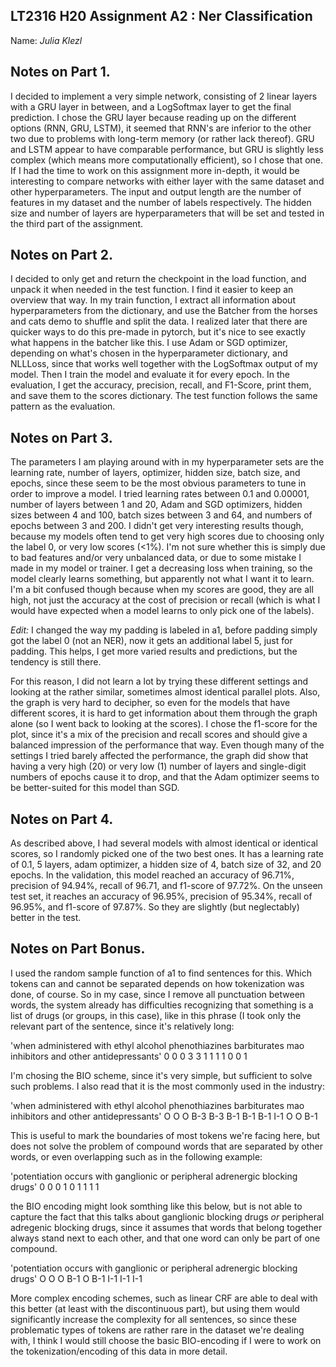 ## LT2316 H20 Assignment A2 : Ner Classification

Name: *Julia Klezl* 

## Notes on Part 1.

I decided to implement a very simple network, consisting of 2 linear layers with a GRU layer in between, and a LogSoftmax layer to get the final prediction. I chose the GRU layer because reading up on the different options (RNN, GRU, LSTM), it seemed that RNN's are inferior to the other two due to problems with long-term memory (or rather lack thereof). GRU and LSTM appear to have comparable performance, but GRU is slightly less complex (which means more computationally efficient), so I chose that one. If I had the time to work on this assignment more in-depth, it would be interesting to compare networks with either layer with the same dataset and other hyperparameters. The input and output length are the number of features in my dataset and the number of labels respectively. The hidden size and number of layers are hyperparameters that will be set and tested in the third part of the assignment. 

## Notes on Part 2.
I decided to only get and return the checkpoint in the load function, and unpack it when needed in the test function. I find it easier to keep an overview that way. In my train function, I extract all information about hyperparameters from the dictionary, and use the Batcher from the horses and cats demo to shuffle and split the data. I realized later that there are quicker ways to do this pre-made in pytorch, but it's nice to see exactly what happens in the batcher like this. I use Adam or SGD optimizer, depending on what's chosen in the hyperparameter dictionary, and NLLLoss, since that works well together with the LogSoftmax output of my model. Then I train the model and evaluate it for every epoch. In the evaluation, I get the accuracy, precision, recall, and F1-Score, print them, and save them to the scores dictionary. The test function follows the same pattern as the evaluation. 


## Notes on Part 3.

The parameters I am playing around with in my hyperparameter sets are the learning rate, number of layers, optimizer, hidden size, batch size, and epochs, since these seem to be the most obvious parameters to tune in order to improve a model. I tried learning rates between 0.1 and 0.00001, number of layers between 1 and 20, Adam and SGD optimizers, hidden sizes between 4 and 100, batch sizes between 3 and 64, and numbers of epochs between 3 and 200. I didn't get very interesting results though, because my models often tend to get very high scores due to choosing only the label 0, or very low scores (<1%). I'm not sure whether this is simply due to bad features and/or very unbalanced data, or due to some mistake I made in my model or trainer. I get a decreasing loss when training, so the model clearly learns something, but apparently not what I want it to learn. I'm a bit confused though because when my scores are good, they are all high, not just the accuracy at the cost of precision or recall (which is what I would have expected when a model learns to only pick one of the labels). 

*Edit:* I changed the way my padding is labeled in a1, before padding simply got the label 0 (not an NER), now it gets an additional label 5, just for padding. This helps, I get more varied results and predictions, but the tendency is still there. 

For this reason, I did not learn a lot by trying these different settings and looking at the rather similar, sometimes almost identical parallel plots. Also, the graph is very hard to decipher, so even for the models that have different scores, it is hard to get information about them through the graph alone (so I went back to looking at the scores). I chose the f1-score for the plot, since it's a mix of the precision and recall scores and should give a balanced impression of the performance that way. 
Even though many of the settings I tried barely affected the performance, the graph did show that having a very high (20) or very low (1) number of layers and single-digit numbers of epochs cause it to drop, and that the Adam optimizer seems to be better-suited for this model than SGD. 


## Notes on Part 4.
As described above, I had several models with almost identical or identical scores, so I randomly picked one of the two best ones. It has a learning rate of 0.1, 5 layers, adam optimizer, a hidden size of 4, batch size of 32, and 20 epochs. 
In the validation, this model reached an accuracy of 96.71%, precision of 94.94%, recall of 96.71, and f1-score of 97.72%. 
On the unseen test set, it reaches an accuracy of 96.95%, precision of 95.34%, recall of 96.95%, and f1-score of 97.87%. So they are slightly (but neglectably) better in the test.


## Notes on Part Bonus.

I used the random sample function of a1 to find sentences for this. Which tokens can and cannot be separated depends on how tokenization was done, of course. So in my case, since I remove all punctuation between words, the system already has difficulties recognizing that something is a list of drugs (or groups, in this case), like in this phrase (I took only the relevant part of the sentence, since it's relatively long:

'when administered with ethyl alcohol phenothiazines barbiturates mao inhibitors and other antidepressants'
 0    0            0    3     3       1              1            1   1          0   0     1
 
 I'm chosing the BIO scheme, since it's very simple, but sufficient to solve such problems. I also read that it is the most commonly used in the industry:
 
 'when administered with ethyl alcohol phenothiazines barbiturates mao inhibitors and other antidepressants'
  O    O            O    B-3   B-3     B-1            B-1          B-1 I-1        O   O     B-1
  
This is useful to mark the boundaries of most tokens we're facing here, but does not solve the problem of compound words that are separated by other words, or even overlapping such as in the following example:

'potentiation occurs with ganglionic or peripheral adrenergic blocking drugs'
 0            0      0    1          0  1          1          1        1
 
 the BIO encoding might look somthing like this below, but is not able to capture the fact that this talks about ganglionic blocking drugs *or* peripheral adregenic blocking drugs, since it assumes that words that belong together always stand next to each other, and that one word can only be part of one compound. 
 
'potentiation occurs with ganglionic or peripheral adrenergic blocking drugs'
 O            O      O    B-1        O  B-1        I-1        I-1      I-1
 
More complex encoding schemes, such as linear CRF are able to deal with this better (at least with the discontinuous part), but using them would significantly increase the complexity for all sentences, so since these problematic types of tokens are rather rare in the dataset we're dealing with, I think I would still choose the basic BIO-encoding if I were to work on the tokenization/encoding of this data in more detail. 
  

